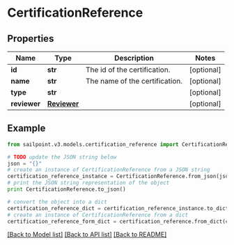# CertificationReference


## Properties

Name | Type | Description | Notes
------------ | ------------- | ------------- | -------------
**id** | **str** | The id of the certification. | [optional] 
**name** | **str** | The name of the certification. | [optional] 
**type** | **str** |  | [optional] 
**reviewer** | [**Reviewer**](Reviewer.md) |  | [optional] 

## Example

```python
from sailpoint.v3.models.certification_reference import CertificationReference

# TODO update the JSON string below
json = "{}"
# create an instance of CertificationReference from a JSON string
certification_reference_instance = CertificationReference.from_json(json)
# print the JSON string representation of the object
print CertificationReference.to_json()

# convert the object into a dict
certification_reference_dict = certification_reference_instance.to_dict()
# create an instance of CertificationReference from a dict
certification_reference_form_dict = certification_reference.from_dict(certification_reference_dict)
```
[[Back to Model list]](../README.md#documentation-for-models) [[Back to API list]](../README.md#documentation-for-api-endpoints) [[Back to README]](../README.md)


